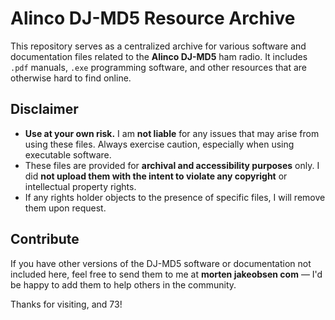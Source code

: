 # Alinco DJ-MD5 Resource Archive

This repository serves as a centralized archive for various software and documentation files related to the **Alinco DJ-MD5** ham radio. It includes `.pdf` manuals, `.exe` programming software, and other resources that are otherwise hard to find online.

## Disclaimer

- **Use at your own risk.** I am **not liable** for any issues that may arise from using these files. Always exercise caution, especially when using executable software.
- These files are provided for **archival and accessibility purposes** only. I did **not upload them with the intent to violate any copyright** or intellectual property rights.
- If any rights holder objects to the presence of specific files, I will remove them upon request.

## Contribute

If you have other versions of the DJ-MD5 software or documentation not included here, feel free to send them to me at **morten <at> jakeobsen <dot> com** — I'd be happy to add them to help others in the community.

Thanks for visiting, and 73!

